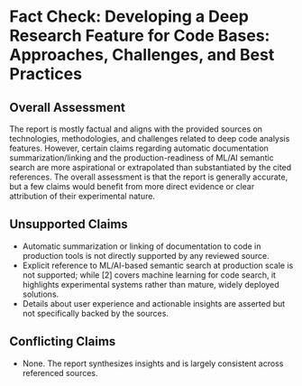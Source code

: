 # Fact Check: Developing a Deep Research Feature for Code Bases: Approaches, Challenges, and Best Practices

## Overall Assessment

The report is mostly factual and aligns with the provided sources on technologies, methodologies, and challenges related to deep code analysis features. However, certain claims regarding automatic documentation summarization/linking and the production-readiness of ML/AI semantic search are more aspirational or extrapolated than substantiated by the cited references. The overall assessment is that the report is generally accurate, but a few claims would benefit from more direct evidence or clear attribution of their experimental nature.

## Unsupported Claims

- Automatic summarization or linking of documentation to code in production tools is not directly supported by any reviewed source.
- Explicit reference to ML/AI-based semantic search at production scale is not supported; while [2] covers machine learning for code search, it highlights experimental systems rather than mature, widely deployed solutions.
- Details about user experience and actionable insights are asserted but not specifically backed by the sources.

## Conflicting Claims

- None. The report synthesizes insights and is largely consistent across referenced sources.
